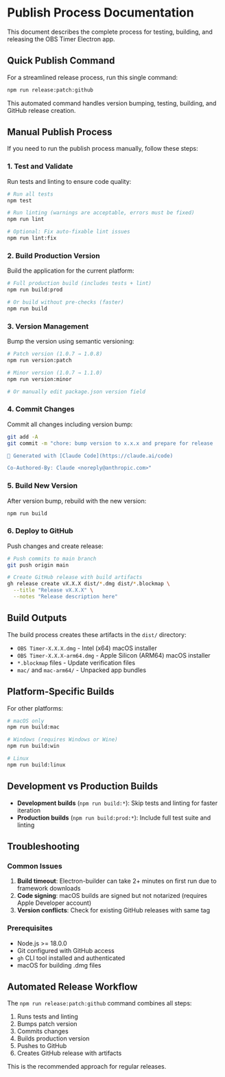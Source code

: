 # Publish Process Documentation

This document describes the complete process for testing, building, and releasing the OBS Timer Electron app.

## Quick Publish Command

For a streamlined release process, run this single command:

```bash
npm run release:patch:github
```

This automated command handles version bumping, testing, building, and GitHub release creation.

## Manual Publish Process

If you need to run the publish process manually, follow these steps:

### 1. Test and Validate

Run tests and linting to ensure code quality:

```bash
# Run all tests
npm test

# Run linting (warnings are acceptable, errors must be fixed)
npm run lint

# Optional: Fix auto-fixable lint issues
npm run lint:fix
```

### 2. Build Production Version

Build the application for the current platform:

```bash
# Full production build (includes tests + lint)
npm run build:prod

# Or build without pre-checks (faster)
npm run build
```

### 3. Version Management

Bump the version using semantic versioning:

```bash
# Patch version (1.0.7 → 1.0.8)
npm run version:patch

# Minor version (1.0.7 → 1.1.0)
npm run version:minor

# Or manually edit package.json version field
```

### 4. Commit Changes

Commit all changes including version bump:

```bash
git add -A
git commit -m "chore: bump version to x.x.x and prepare for release

🤖 Generated with [Claude Code](https://claude.ai/code)

Co-Authored-By: Claude <noreply@anthropic.com>"
```

### 5. Build New Version

After version bump, rebuild with the new version:

```bash
npm run build
```

### 6. Deploy to GitHub

Push changes and create release:

```bash
# Push commits to main branch
git push origin main

# Create GitHub release with build artifacts
gh release create vX.X.X dist/*.dmg dist/*.blockmap \
  --title "Release vX.X.X" \
  --notes "Release description here"
```

## Build Outputs

The build process creates these artifacts in the `dist/` directory:

- `OBS Timer-X.X.X.dmg` - Intel (x64) macOS installer
- `OBS Timer-X.X.X-arm64.dmg` - Apple Silicon (ARM64) macOS installer
- `*.blockmap` files - Update verification files
- `mac/` and `mac-arm64/` - Unpacked app bundles

## Platform-Specific Builds

For other platforms:

```bash
# macOS only
npm run build:mac

# Windows (requires Windows or Wine)
npm run build:win

# Linux
npm run build:linux
```

## Development vs Production Builds

- **Development builds** (`npm run build:*`): Skip tests and linting for faster iteration
- **Production builds** (`npm run build:prod:*`): Include full test suite and linting

## Troubleshooting

### Common Issues

1. **Build timeout**: Electron-builder can take 2+ minutes on first run due to framework downloads
2. **Code signing**: macOS builds are signed but not notarized (requires Apple Developer account)
3. **Version conflicts**: Check for existing GitHub releases with same tag

### Prerequisites

- Node.js >= 18.0.0
- Git configured with GitHub access
- `gh` CLI tool installed and authenticated
- macOS for building .dmg files

## Automated Release Workflow

The `npm run release:patch:github` command combines all steps:

1. Runs tests and linting
2. Bumps patch version
3. Commits changes
4. Builds production version
5. Pushes to GitHub
6. Creates GitHub release with artifacts

This is the recommended approach for regular releases.